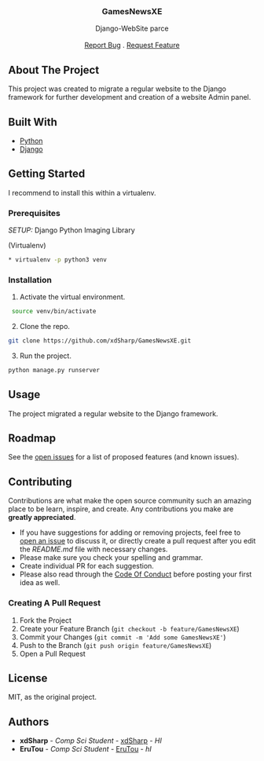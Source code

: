 <br/>
<p align="center">
  <h3 align="center">GamesNewsXE</h3>

  <p align="center">
    Django-WebSite parce
    <br/>
    <br/>
    <a href="https://github.com/xdSharp/GamesNewsXE/issues">Report Bug</a>
    .
    <a href="https://github.com/xdSharp/GamesNewsXE/issues">Request Feature</a>
  </p>
</p>



## About The Project

This project was created to migrate a regular website to the Django framework for further development and creation of a website Admin panel.

## Built With



* [Python](https://www.python.org/)
* [Django](https://www.djangoproject.com/)

## Getting Started

I recommend to install this within a virtualenv.

### Prerequisites

*SETUP:*
Django
Python Imaging Library

(Virtualenv)
```sh
* virtualenv -p python3 venv
```

### Installation

1. Activate the virtual environment.
```sh
 source venv/bin/activate
```

2. Clone the repo.

```sh
git clone https://github.com/xdSharp/GamesNewsXE.git
```

3. Run the project.

```sh
python manage.py runserver
```

## Usage

The project migrated a regular website to the Django framework.

## Roadmap

See the [open issues](https://github.com/xdSharp/GamesNewsXE/issues) for a list of proposed features (and known issues).

## Contributing

Contributions are what make the open source community such an amazing place to be learn, inspire, and create. Any contributions you make are **greatly appreciated**.
* If you have suggestions for adding or removing projects, feel free to [open an issue](https://github.com/xdSharp/GamesNewsXE/issues/new) to discuss it, or directly create a pull request after you edit the *README.md* file with necessary changes.
* Please make sure you check your spelling and grammar.
* Create individual PR for each suggestion.
* Please also read through the [Code Of Conduct](https://github.com/xdSharp/GamesNewsXE/blob/main/CODE_OF_CONDUCT.md) before posting your first idea as well.

### Creating A Pull Request

1. Fork the Project
2. Create your Feature Branch (`git checkout -b feature/GamesNewsXE`)
3. Commit your Changes (`git commit -m 'Add some GamesNewsXE'`)
4. Push to the Branch (`git push origin feature/GamesNewsXE`)
5. Open a Pull Request

## License

MIT, as the original project.

## Authors

* **xdSharp** - *Comp Sci Student* - [xdSharp](https://github.com/xdSharp) - *HI*
* **EruTou** - *Comp Sci Student* - [EruTou](https://github.com/EruTou) - *hI*


